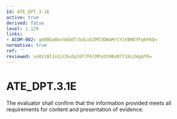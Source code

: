 ```yaml
---
Id: ATE_DPT.3.1E
active: true
derived: false
level: 1.129
links:
- ACOM-082: gm8BGeBon56QdTrbdLoGIMT3DWaMrCY1VBHDYFq6FKQ=
normative: true
ref: ''
reviewed: ve8VzBl1n1iC0xdqlOf7F6lMPxbtHBvN7718s2mgAf0=
---
```


# ATE_DPT.3.1E

The evaluator shall confirm that the information provided meets all requirements for content and presentation of evidence.